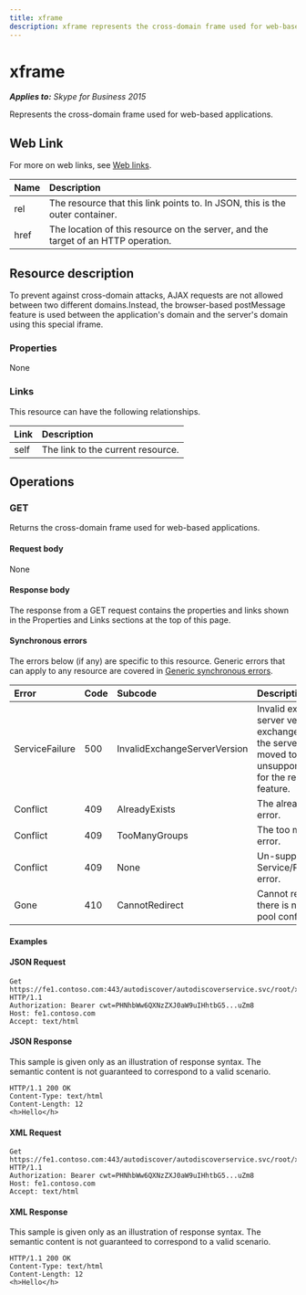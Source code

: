 ```yaml
---
title: xframe
description: xframe represents the cross-domain frame used for web-based applications.
---
```


# xframe

 _**Applies to:** Skype for Business 2015_


Represents the cross-domain frame used for web-based applications.
            

## Web Link
<a name = "sectionSection0"> </a>

For more on web links, see [Web links](WebLinks.md).


|**Name**|**Description**|
|:-----|:-----|
|rel|The resource that this link points to. In JSON, this is the outer container.|
|href|The location of this resource on the server, and the target of an HTTP operation.|

## Resource description
<a name = "sectionSection1"> </a>

To prevent against cross-domain attacks, AJAX requests are not allowed between two different domains.Instead, the browser-based postMessage feature is used between the application's domain and the server's domain using this special iframe.

### Properties



None

### Links



This resource can have the following relationships.

|**Link**|**Description**|
|:-----|:-----|
|self|The link to the current resource.|

## Operations



<a name="sectionSection2"></a>

### GET




Returns the cross-domain frame used for web-based applications.

#### Request body



None


#### Response body



The response from a GET request contains the properties and links shown in the Properties and Links sections at the top of this page.

#### Synchronous errors



The errors below (if any) are specific to this resource. Generic errors that can apply to any resource are covered in [Generic synchronous errors](GenericSynchronousErrors.md).

|**Error**|**Code**|**Subcode**|**Description**|
|:-----|:-----|:-----|:-----|
|ServiceFailure|500|InvalidExchangeServerVersion|Invalid exchange server version.The exchange mailbox of the server might have moved to an unsupported version for the required feature.|
|Conflict|409|AlreadyExists|The already exists error.|
|Conflict|409|TooManyGroups|The too many groups error.|
|Conflict|409|None|Un-supported Service/Resource/API error.|
|Gone|410|CannotRedirect|Cannot redirect since there is no back up pool configured.|

#### Examples




#### JSON Request




```
Get https://fe1.contoso.com:443/autodiscover/autodiscoverservice.svc/root/xframe HTTP/1.1
Authorization: Bearer cwt=PHNhbWw6QXNzZXJ0aW9uIHhtbG5...uZm8
Host: fe1.contoso.com
Accept: text/html

```


#### JSON Response



This sample is given only as an illustration of response syntax. The semantic content is not guaranteed to correspond to a valid scenario.
```
HTTP/1.1 200 OK
Content-Type: text/html
Content-Length: 12
<h>Hello</h>
```


#### XML Request




```
Get https://fe1.contoso.com:443/autodiscover/autodiscoverservice.svc/root/xframe HTTP/1.1
Authorization: Bearer cwt=PHNhbWw6QXNzZXJ0aW9uIHhtbG5...uZm8
Host: fe1.contoso.com
Accept: text/html

```


#### XML Response



This sample is given only as an illustration of response syntax. The semantic content is not guaranteed to correspond to a valid scenario.
```
HTTP/1.1 200 OK
Content-Type: text/html
Content-Length: 12
<h>Hello</h>
```


